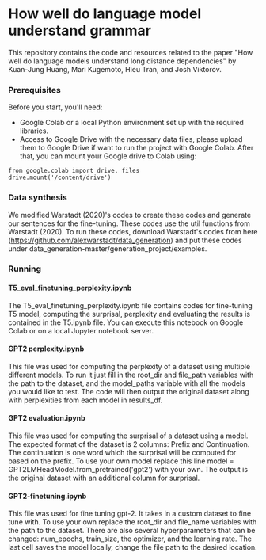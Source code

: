 # How well do language model understand grammar
This repository contains the code and resources related to the paper "How well do language models understand long distance dependencies" by Kuan-Jung Huang, Mari Kugemoto, Hieu Tran, and Josh Viktorov.

### Prerequisites
Before you start, you'll need:

* Google Colab or a local Python environment set up with the required libraries.
* Access to Google Drive with the necessary data files, please upload them to Google Drive if want to run the project with Google Colab. After that, you can mount your Google drive to Colab using:
```
from google.colab import drive, files
drive.mount('/content/drive')
```

### Data synthesis
We modified Warstadt (2020)'s codes to create these codes and generate our sentences for the fine-tuning. These codes use the util functions from Warstadt (2020). 
To run these codes, download Warstadt's codes from here (https://github.com/alexwarstadt/data_generation) and put these codes under data_generation-master/generation_project/examples.

### Running

#### T5_eval_finetuning_perplexity.ipynb
The T5_eval_finetuning_perplexity.ipynb file contains codes for fine-tuning T5 model, computing the surprisal, perplexity and evaluating the results is contained in the T5.ipynb file. You can execute this notebook on Google Colab or on a local Jupyter notebook server.

#### GPT2 perplexity.ipynb

This file was used for computing the perplexity of a dataset using multiple different models. To run it just fill in the root_dir and file_path variables with the path to the dataset, and the model_paths variable with all the models you would like to test. The code will then output the original dataset along with perplexities from each model in results_df.

#### GPT2 evaluation.ipynb

This file was used for computing the surprisal of a dataset using a model. The expected format of the dataset is 2 columns: Prefix and Continuation. The continuation is one word which the surprisal will be computed for based on the prefix. To use your own model replace this line model = GPT2LMHeadModel.from_pretrained('gpt2') with your own. The output is the original dataset with an additional column for surprisal.

#### GPT2-finetuning.ipynb

This file was used for fine tuning gpt-2. It takes in a custom dataset to fine tune with. To use your own replace the root_dir and file_name variables with the path to the dataset. There are also several hyperparameters that can be changed: num_epochs, train_size, the optimizer, and the learning rate. The last cell saves the model locally, change the file path to the desired location. 



